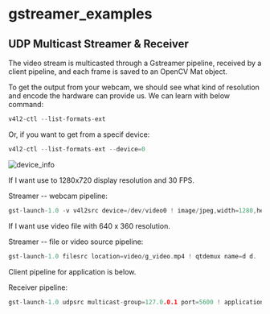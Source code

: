 # gstreamer_examples

## UDP Multicast Streamer & Receiver
The video stream is multicasted through a Gstreamer pipeline, received by a client pipeline, and each frame is saved to an OpenCV Mat object.

To get the output from your webcam, we should see what kind of resolution and encode the hardware can provide us.
We can learn with below command:
```c
v4l2-ctl --list-formats-ext
```
Or, if you want to get from a specif device:
```c
v4l2-ctl --list-formats-ext --device=0
```

![device_info](https://github.com/fbasatemur/gstreamer_example/blob/main/video/device_info.png)

If I want use to 1280x720 display resolution and 30 FPS.  

Streamer -- webcam pipeline:
```c
gst-launch-1.0 -v v4l2src device=/dev/video0 ! image/jpeg,width=1280,height=720,type=video,framerate=30/1 ! jpegdec ! videoscale ! videoconvert ! x264enc tune=zerolatency ! rtph264pay ! udpsink name=appsink0 host=127.0.0.1 port=5600 --verbose

```

If I want use video file with 640 x 360 resolution. 

Streamer -- file or video source pipeline:
```c
gst-launch-1.0 filesrc location=video/g_video.mp4 ! qtdemux name=d d. ! h264parse ! rtph264pay config-interval=3 pt=96 mtu=1024 ! udpsink name=appsink0 host=127.0.0.1 port=5600

```

Client pipeline for application is below.

Receiver pipeline:
```c
gst-launch-1.0 udpsrc multicast-group=127.0.0.1 port=5600 ! application/x-rtp, payload=96 ! rtph264depay ! h264parse ! avdec_h264 ! decodebin ! videoconvert ! video/x-raw,width=1280,height=720,format=BGR ! videoconvert ! appsink name=appsink0 emit-signals=true sync=false max-buffers=1 drop=true

```


